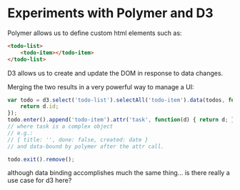# Experiments with Polymer and D3

Polymer allows us to define custom html elements such as:

```html
<todo-list>
	<todo-item></todo-item>
</todo-list>
```

D3 allows us to create and update the DOM in response to data changes.

Merging the two results in a very powerful way to manage a UI:

```javascript
var todo = d3.select('todo-list').selectAll('todo-item').data(todos, function(d) {
	return d.id;
});
todo.enter().append('todo-item').attr('task', function(d) { return d; });
// where task is a complex object
// e.g.:
// { title: '', done: false, created: date }
// and data-bound by polymer after the attr call.

todo.exit().remove();
```

although data binding accomplishes much the same thing...  is there really a use case for d3 here?

